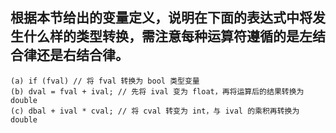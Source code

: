 ## 根据本节给出的变量定义，说明在下面的表达式中将发生什么样的类型转换，需注意每种运算符遵循的是左结合律还是右结合律。
    (a) if (fval) // 将 fval 转换为 bool 类型变量
    (b) dval = fval + ival; // 先将 ival 变为 float，再将运算后的结果转换为 double
    (c) dbal + ival * cval; // 将 cval 转变为 int，与 ival 的乘积再转换为 double
